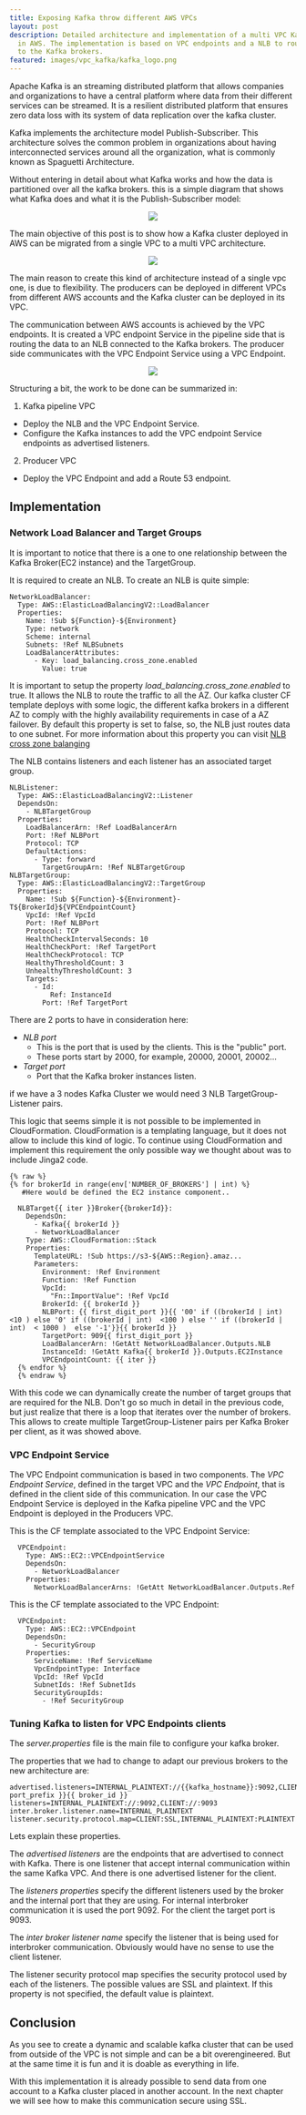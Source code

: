 ```yaml
---
title: Exposing Kafka throw different AWS VPCs
layout: post
description: Detailed architecture and implementation of a multi VPC Kafka ecosystem
  in AWS. The implementation is based on VPC endpoints and a NLB to route the traffic
  to the Kafka brokers.
featured: images/vpc_kafka/kafka_logo.png
---
```


Apache Kafka is an streaming distributed platform that allows companies and organizations to have a central platform where data from their different services can be streamed. It is a resilient distributed platform that ensures zero data loss with its system of data replication over the kafka cluster. 

Kafka implements the architecture model Publish-Subscriber. This architecture solves the common problem in organizations about having interconnected services around all the organization, what is commonly known as Spaguetti Architecture. 

Without entering in detail about what Kafka works and how the data is partitioned over all the kafka brokers. this is a simple diagram that shows what Kafka does and what it is the Publish-Subscriber model:

<center><img src="/assets/images/vpc_kafka/kafka_model.jpg"/></center>


The main objective of this post is to show how a Kafka cluster deployed in AWS can be migrated from a single VPC to a multi VPC architecture. 

<center><img src="/assets/images/vpc_kafka/basic_architecture_multi_environment.jpg"/></center>

The main reason to create this kind of architecture instead of a single vpc one, is due to flexibility. The producers can be deployed in different VPCs from  different AWS accounts and the Kafka cluster can be deployed in its VPC. 

The communication between AWS accounts is achieved by the VPC endpoints. It is created a VPC endpoint Service in the pipeline side that is routing the data to an NLB connected to the Kafka brokers. The producer side communicates with the VPC Endpoint Service using a VPC Endpoint.


<center><img src="/assets/images/vpc_kafka/multi_vpc_detailed_arch.jpg"/></center>

Structuring a bit, the work to be done can be summarized in:

1. Kafka pipeline VPC 
*  Deploy the NLB and the VPC Endpoint Service.
*  Configure the Kafka instances to add the VPC endpoint Service endpoints as advertised listeners.
2. Producer VPC
*  Deploy the VPC Endpoint and add a Route 53 endpoint.


## Implementation


### Network Load Balancer and Target Groups

It is important to notice that there is a one to one relationship between the Kafka Broker(EC2 instance) and the TargetGroup.

It is required to create an NLB. To create an NLB is quite simple:

```
NetworkLoadBalancer:
  Type: AWS::ElasticLoadBalancingV2::LoadBalancer
  Properties:
    Name: !Sub ${Function}-${Environment}
    Type: network
    Scheme: internal
    Subnets: !Ref NLBSubnets
    LoadBalancerAttributes:
      - Key: load_balancing.cross_zone.enabled
        Value: true
```

It is important to setup the property *load_balancing.cross_zone.enabled* to true. It allows the NLB to route the traffic to all the AZ. Our kafka cluster CF template deploys with some logic, the different kafka brokers in a different AZ to comply with the highly availability requirements in case of a AZ failover.
By default this property is set to false, so, the NLB just routes data to one subnet. For more information about this property you can visit [NLB cross zone balanging](https://aws.amazon.com/about-aws/whats-new/2018/02/network-load-balancer-now-supports-cross-zone-load-balancing/)

The NLB contains listeners and each listener has an associated target group.

```
NLBListener:
  Type: AWS::ElasticLoadBalancingV2::Listener
  DependsOn:
    - NLBTargetGroup
  Properties:
    LoadBalancerArn: !Ref LoadBalancerArn
    Port: !Ref NLBPort
    Protocol: TCP
    DefaultActions:
      - Type: forward
        TargetGroupArn: !Ref NLBTargetGroup
NLBTargetGroup:
  Type: AWS::ElasticLoadBalancingV2::TargetGroup
  Properties:
    Name: !Sub ${Function}-${Environment}-T${BrokerId}${VPCEndpointCount}
    VpcId: !Ref VpcId
    Port: !Ref NLBPort
    Protocol: TCP
    HealthCheckIntervalSeconds: 10
    HealthCheckPort: !Ref TargetPort
    HealthCheckProtocol: TCP
    HealthyThresholdCount: 3
    UnhealthyThresholdCount: 3
    Targets:
      - Id:
          Ref: InstanceId
        Port: !Ref TargetPort
```
There are 2 ports to have in consideration here:

* *NLB port* 
  * This is the port that is used by the clients. This is the "public" port. 
  * These ports  start by 2000, for example, 20000, 20001, 20002...
* *Target port*
  * Port that the Kafka broker instances listen.

 if we have a 3 nodes Kafka Cluster we would need 3 NLB TargetGroup-Listener pairs.
 
This logic that seems simple it is not possible to be implemented in CloudFormation. CloudFormation is a templating language, but it does not allow to include this kind of logic.
To continue using CloudFormation and implement this requirement the only possible way we thought about was to include Jinga2 code.

```
{% raw %}
{% for brokerId in range(env['NUMBER_OF_BROKERS'] | int) %}
   #Here would be defined the EC2 instance component..  

  NLBTarget{{ iter }}Broker{{brokerId}}:
    DependsOn:
      - Kafka{{ brokerId }}
      - NetworkLoadBalancer
    Type: AWS::CloudFormation::Stack
    Properties:
      TemplateURL: !Sub https://s3-${AWS::Region}.amaz...
      Parameters:
        Environment: !Ref Environment
        Function: !Ref Function
        VpcId:
          "Fn::ImportValue": !Ref VpcId
        BrokerId: {{ brokerId }}
        NLBPort: {{ first_digit_port }}{{ '00' if ((brokerId | int)  <10 ) else '0' if ((brokerId | int)  <100 ) else '' if ((brokerId | int)  < 1000 )  else '-1'}}{{ brokerId }}
        TargetPort: 909{{ first_digit_port }}
        LoadBalancerArn: !GetAtt NetworkLoadBalancer.Outputs.NLB
        InstanceId: !GetAtt Kafka{{ brokerId }}.Outputs.EC2Instance
        VPCEndpointCount: {{ iter }}
  {% endfor %}
  {% endraw %}
```

With this code we can dynamically create the number of target groups that are required for the NLB.
Don't go so much in detail in the previous code, but just realize that there is a loop that iterates over the number of brokers.
This allows to create multiple TargetGroup-Listener pairs per Kafka Broker per client, as it was showed above.

### VPC Endpoint Service
The VPC Endpoint communication is based in two components. The *VPC Endpoint Service*, defined in the target VPC and the *VPC Endpoint*, that is defined in the client side of this communication. In our case the VPC Endpoint Service is deployed in the Kafka pipeline VPC and the VPC Endpoint is deployed in the Producers VPC. 

This is the CF template associated to the VPC Endpoint Service: 

```
  VPCEndpoint:
    Type: AWS::EC2::VPCEndpointService
    DependsOn:
      - NetworkLoadBalancer
    Properties:
      NetworkLoadBalancerArns: !GetAtt NetworkLoadBalancer.Outputs.Ref
```

This is the CF template associated to the VPC Endpoint:

```
  VPCEndpoint:
    Type: AWS::EC2::VPCEndpoint
    DependsOn:
      - SecurityGroup
    Properties:
      ServiceName: !Ref ServiceName
      VpcEndpointType: Interface
      VpcId: !Ref VpcId
      SubnetIds: !Ref SubnetIds
      SecurityGroupIds:
        - !Ref SecurityGroup
```

### Tuning Kafka to listen for VPC Endpoints clients

The *server.properties*  file is the main file to configure your kafka broker.

The properties that we had to change to adapt our previous brokers to the new architecture are:

```
advertised.listeners=INTERNAL_PLAINTEXT://{{kafka_hostname}}:9092,CLIENT://aonxdwkafka.prod.aws.ean:20{{ port_prefix }}{{ broker_id }}
listeners=INTERNAL_PLAINTEXT://:9092,CLIENT://:9093
inter.broker.listener.name=INTERNAL_PLAINTEXT
listener.security.protocol.map=CLIENT:SSL,INTERNAL_PLAINTEXT:PLAINTEXT
```

Lets explain these properties.

The *advertised listeners* are the endpoints that are advertised to connect with Kafka. There is one listener that accept internal communication within the same Kafka VPC. And there is one advertised listener for the client.

The *listeners properties* specify the different listeners used by the broker and the internal port that they are using. For internal interbroker communication it is used the port 9092. For the client the target port is 9093.

The *inter broker listener name* specify the listener that is being used for interbroker communication. Obviously would have no sense to use the client listener.

The listener security protocol map specifies the security protocol used by each of the listeners. The possible values are SSL and plaintext. If this property is not specified, the default value is plaintext.

## Conclusion
As you see to create a dynamic and scalable kafka cluster that can be used from outside of the VPC is not simple and can be a bit overengineered. But at the same time it is fun and it is doable as everything in life. 

With this implementation it is already possible to send data from one account to a Kafka cluster placed in another account. In the next chapter we will see how to make this communication secure using SSL.
